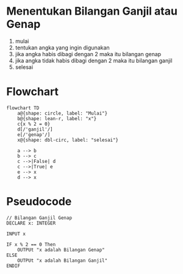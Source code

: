 # Menentukan Bilangan Ganjil atau Genap
1. mulai
1. tentukan angka yang ingin digunakan
1. jika angka habis dibagi dengan 2 maka itu bilangan genap
1. jika angka tidak habis dibagi dengan 2  maka itu bilangan ganjil
1. selesai

# Flowchart

```mermaid
flowchart TD
    a@{shape: circle, label: "Mulai"}
    b@{shape: lean-r, label: "x"}
    c{x % 2 = 0}
    d[/'ganjil'/]
    e[/'genap'/]
    x@{shape: dbl-circ, label: "selesai"}

    a --> b
    b --> c
    c -->|False| d
    c -->|True| e
    e --> x
    d --> x

```
# Pseudocode
```
// Bilangan Ganjil Genap
DECLARE x: INTEGER

INPUT x

IF x % 2 == 0 Then 
    OUTPUt "x adalah Bilangan Genap"
ELSE 
    OUTPUt "x adalah Bilangan Ganjil"
ENDIF

```